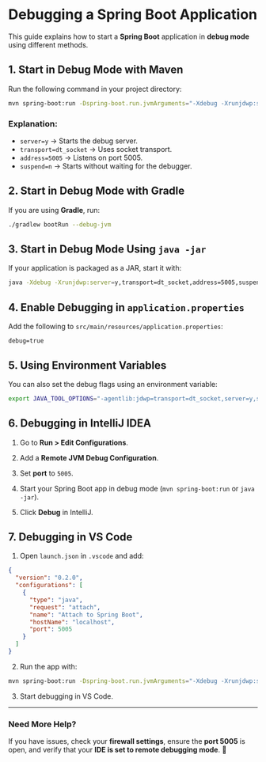 # Debugging a Spring Boot Application

This guide explains how to start a **Spring Boot** application in **debug mode** using different methods.

## 1. Start in Debug Mode with Maven
Run the following command in your project directory:
```sh
mvn spring-boot:run -Dspring-boot.run.jvmArguments="-Xdebug -Xrunjdwp:server=y,transport=dt_socket,address=5005,suspend=n"
```

### Explanation:
- `server=y` → Starts the debug server.
- `transport=dt_socket` → Uses socket transport.
- `address=5005` → Listens on port 5005.
- `suspend=n` → Starts without waiting for the debugger.

## 2. Start in Debug Mode with Gradle
If you are using **Gradle**, run:
```sh
./gradlew bootRun --debug-jvm
```

## 3. Start in Debug Mode Using `java -jar`
If your application is packaged as a JAR, start it with:
```sh
java -Xdebug -Xrunjdwp:server=y,transport=dt_socket,address=5005,suspend=n -jar -jar target/trading-framework-ai-1.0.0-SNAPSHOT.jar
```

## 4. Enable Debugging in `application.properties`
Add the following to `src/main/resources/application.properties`:
```properties
debug=true
```

## 5. Using Environment Variables
You can also set the debug flags using an environment variable:
```sh
export JAVA_TOOL_OPTIONS="-agentlib:jdwp=transport=dt_socket,server=y,suspend=n,address=5005"
```

## 6. Debugging in IntelliJ IDEA
1. Go to **Run > Edit Configurations**.
2. Add a **Remote JVM Debug Configuration**.
3. Set **port** to `5005`.
4. Start your Spring Boot app in debug mode (`mvn spring-boot:run` or `java -jar`).

5. Click **Debug** in IntelliJ.

## 7. Debugging in VS Code
1. Open `launch.json` in `.vscode` and add:
```json
{
  "version": "0.2.0",
  "configurations": [
    {
      "type": "java",
      "request": "attach",
      "name": "Attach to Spring Boot",
      "hostName": "localhost",
      "port": 5005
    }
  ]
}
```
2. Run the app with:
```sh
mvn spring-boot:run -Dspring-boot.run.jvmArguments="-Xdebug -Xrunjdwp:server=y,transport=dt_socket,address=5005,suspend=n"
```
3. Start debugging in VS Code.

---
### Need More Help?
If you have issues, check your **firewall settings**, ensure the **port 5005** is open, and verify that your **IDE is set to remote debugging mode**. 🚀
